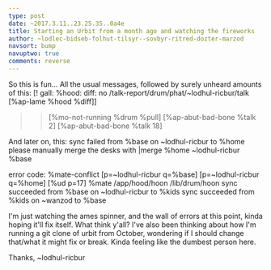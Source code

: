 ```yaml
---
type: post
date: ~2017.3.11..23.25.35..0a4e
title: Starting an Urbit from a month ago and watching the fireworks
author: ~lodlec-bidseb-folhut-tilsyr--sovbyr-ritred-dozter-marzod
navsort: bump
navuptwo: true
comments: reverse
---
```


So this is fun... All the usual messages, followed by surely unheard amounts of this:
[! gall: %hood: diff: no /talk-report/drum/phat/~lodhul-ricbur/talk  [%ap-lame %hood %diff]]
>> [%mo-not-running %drum %pull]
[%ap-abut-bad-bone %talk 2]
[%ap-abut-bad-bone %talk 18]

And later on, this:
sync failed from %base on ~lodhul-ricbur to %home
please manually merge the desks with
|merge %home ~lodhul-ricbur %base

error code: %mate-conflict
[p=~lodhul-ricbur q=%base]
[p=~lodhul-ricbur q=%home]
[%ud p=17]
%mate
/app/hood/hoon
/lib/drum/hoon
sync succeeded from %base on ~lodhul-ricbur to %kids
sync succeeded from %kids on ~wanzod to %base

I'm just watching the ames spinner, and the wall of errors at this point, kinda hoping it'll fix itself. What think y'all? I've also been thinking about how I'm running a git clone of urbit from October, wondering if I should change that/what it might fix or break. Kinda feeling like the dumbest person here.

Thanks,
~lodhul-ricbur
